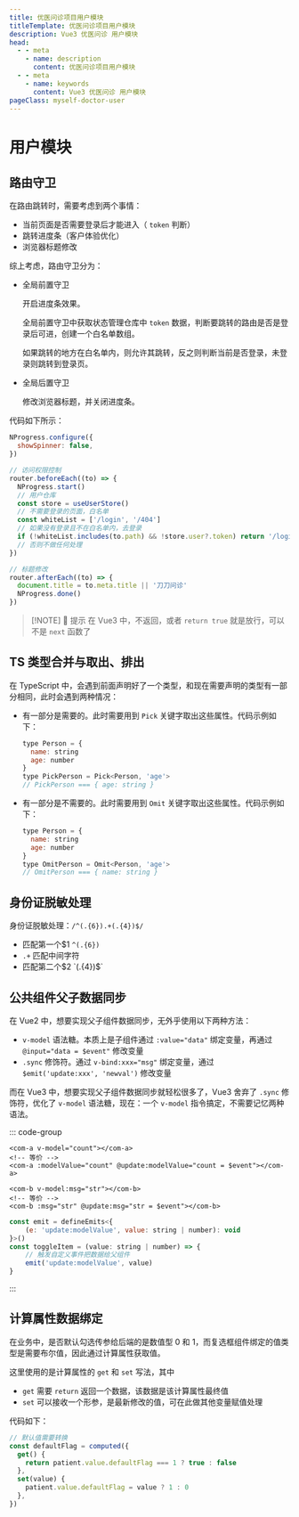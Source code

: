 ```yaml
---
title: 优医问诊项目用户模块
titleTemplate: 优医问诊项目用户模块
description: Vue3 优医问诊 用户模块
head:
  - - meta
    - name: description
      content: 优医问诊项目用户模块
  - - meta
    - name: keywords
      content: Vue3 优医问诊 用户模块
pageClass: myself-doctor-user
---
```


# 用户模块

## 路由守卫

在路由跳转时，需要考虑到两个事情：

- 当前页面是否需要登录后才能进入（ `token` 判断）
- 跳转进度条（客户体验优化）
- 浏览器标题修改

综上考虑，路由守卫分为：

- 全局前置守卫

  开启进度条效果。

  全局前置守卫中获取状态管理仓库中 `token` 数据，判断要跳转的路由是否是登录后可进，创建一个白名单数组。

  如果跳转的地方在白名单内，则允许其跳转，反之则判断当前是否登录，未登录则跳转到登录页。

- 全局后置守卫

  修改浏览器标题，并关闭进度条。

代码如下所示：

```js
NProgress.configure({
  showSpinner: false,
})

// 访问权限控制
router.beforeEach((to) => {
  NProgress.start()
  // 用户仓库
  const store = useUserStore()
  // 不需要登录的页面，白名单
  const whiteList = ['/login', '/404']
  // 如果没有登录且不在白名单内，去登录
  if (!whiteList.includes(to.path) && !store.user?.token) return '/login'
  // 否则不做任何处理
})

// 标题修改
router.afterEach((to) => {
  document.title = to.meta.title || '刀刀问诊'
  NProgress.done()
})
```

> [!NOTE] 🔔 提示
> 在 Vue3 中，不返回，或者 `return true` 就是放行，可以不是 `next` 函数了

## TS 类型合并与取出、排出

在 TypeScript 中，会遇到前面声明好了一个类型，和现在需要声明的类型有一部分相同，此时会遇到两种情况：

- 有一部分是需要的。此时需要用到 `Pick` 关键字取出这些属性。代码示例如下：

  ```js
  type Person = {
    name: string
    age: number
  }
  type PickPerson = Pick<Person, 'age'>
  // PickPerson === { age: string }
  ```

- 有一部分是不需要的。此时需要用到 `Omit` 关键字取出这些属性。代码示例如下：

  ```js
  type Person = {
    name: string
    age: number
  }
  type OmitPerson = Omit<Person, 'age'>
  // OmitPerson === { name: string }
  ```

## 身份证脱敏处理

身份证脱敏处理：`/^(.{6}).+(.{4})$/`

- 匹配第一个$1 `^(.{6})`
- `.+` 匹配中间字符
- 匹配第二个$2 `(.{4})$`

## 公共组件父子数据同步

在 Vue2 中，想要实现父子组件数据同步，无外乎使用以下两种方法：

- `v-model` 语法糖。本质上是子组件通过 `:value="data"` 绑定变量，再通过 `@input="data = $event"` 修改变量
- `.sync` 修饰符。通过 `v-bind:xxx="msg"` 绑定变量，通过 `$emit('update:xxx', 'newval')` 修改变量

而在 Vue3 中，想要实现父子组件数据同步就轻松很多了，Vue3 舍弃了 `.sync` 修饰符，优化了 `v-model` 语法糖，现在：一个 `v-model` 指令搞定，不需要记忆两种语法。

::: code-group

```vue [父组件]
<com-a v-model="count"></com-a>
<!-- 等价 -->
<com-a :modelValue="count" @update:modelValue="count = $event"></com-a>

<com-b v-model:msg="str"></com-b>
<!-- 等价 -->
<com-b :msg="str" @update:msg="str = $event"></com-b>
```

```js [子组件]
const emit = defineEmits<{
  	(e: 'update:modelValue', value: string | number): void
}>()
const toggleItem = (value: string | number) => {
  	// 触发自定义事件把数据给父组件
  	emit('update:modelValue', value)
}
```

:::

## 计算属性数据绑定

在业务中，是否默认勾选传参给后端的是数值型 0 和 1，而复选框组件绑定的值类型是需要布尔值，因此通过计算属性获取值。

这里使用的是计算属性的 `get` 和 `set` 写法，其中

- `get` 需要 `return` 返回一个数据，该数据是该计算属性最终值
- `set` 可以接收一个形参，是最新修改的值，可在此做其他变量赋值处理

代码如下：

```js
// 默认值需要转换
const defaultFlag = computed({
  get() {
    return patient.value.defaultFlag === 1 ? true : false
  },
  set(value) {
    patient.value.defaultFlag = value ? 1 : 0
  },
})
```
